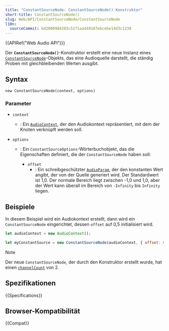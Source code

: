 ```yaml
---
title: "ConstantSourceNode: ConstantSourceNode() Konstruktor"
short-title: ConstantSourceNode()
slug: Web/API/ConstantSourceNode/ConstantSourceNode
l10n:
  sourceCommit: 6d2000984203c51f1aad49107ebcebe14d3c1238
---
```


{{APIRef("Web Audio API")}}

Der **`ConstantSourceNode()`**-Konstruktor erstellt eine neue Instanz eines [`ConstantSourceNode`](/de/docs/Web/API/ConstantSourceNode)-Objekts, das eine Audioquelle darstellt, die ständig Proben mit gleichbleibenden Werten ausgibt.

## Syntax

```js-nolint
new ConstantSourceNode(context, options)
```

### Parameter

- `context`
  - : Ein [`AudioContext`](/de/docs/Web/API/AudioContext), der den Audiokontext repräsentiert, mit dem der Knoten verknüpft werden soll.
- `options`

  - : Ein `ConstantSourceOptions`-Wörterbuchobjekt, das die Eigenschaften definiert, die der `ConstantSourceNode` haben soll:

    - `offset`
      - : Ein schreibgeschützter [`AudioParam`](/de/docs/Web/API/AudioParam), der den konstanten Wert angibt, der von der Quelle generiert wird. Der Standardwert ist 1,0. Der normale Bereich liegt zwischen \-1,0 und 1,0, aber der Wert kann überall im Bereich von `-Infinity` bis `Infinity` liegen.

## Beispiele

In diesem Beispiel wird ein Audiokontext erstellt, dann wird ein `ConstantSourceNode` eingerichtet, dessen `offset` auf 0,5 initialisiert wird.

```js
let audioContext = new AudioContext();

let myConstantSource = new ConstantSourceNode(audioContext, { offset: 0.5 });
```

> [!NOTE]
> Der neue `ConstantSourceNode`, der durch den Konstruktor erstellt wurde, hat einen [`channelCount`](/de/docs/Web/API/AudioNode/channelCount) von 2\.

## Spezifikationen

{{Specifications}}

## Browser-Kompatibilität

{{Compat}}
